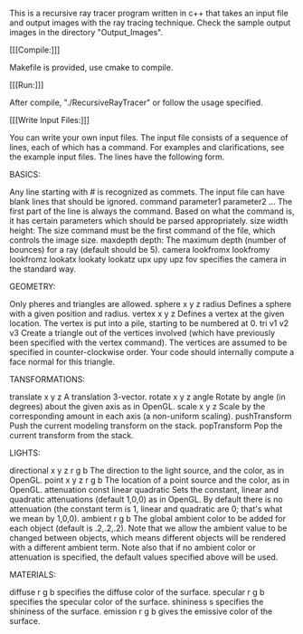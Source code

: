 This is a recursive ray tracer program written in c++ that takes an input file and output images with the ray tracing technique.
Check the sample output images in the directory "Output_Images".

[[[Compile:]]]

Makefile is provided, use cmake to compile.

[[[Run:]]]

After compile, "./RecursiveRayTracer" or follow the usage specified.


[[[Write Input Files:]]]

You can write your own input files. The input file consists of a sequence of lines, each of which has a command. For examples and clarifications, see the example input files. The lines have the following form. 

BASICS:

Any line starting with # is recognized as commets.
The input file can have blank lines that should be ignored.
command parameter1 parameter2 ... The first part of the line is always the command. Based on what the command is, it has certain parameters which should be parsed appropriately.
size width height: The size command must be the first command of the file, which controls the image size.
maxdepth depth: The maximum depth (number of bounces) for a ray (default should be 5).
camera lookfromx lookfromy lookfromz lookatx lookaty lookatz upx upy upz fov specifies the camera in the standard way.

GEOMETRY:

Only pheres and triangles are allowed. 
sphere x y z radius Defines a sphere with a given position and radius.
vertex x y z Defines a vertex at the given location. The vertex is put into a pile, starting to be numbered at 0.
tri v1 v2 v3 Create a triangle out of the vertices involved (which have previously been specified with the vertex command). The vertices are assumed to be specified in counter-clockwise order. Your code should internally compute a face normal for this triangle.

TANSFORMATIONS:

translate x y z A translation 3-vector.
rotate x y z angle Rotate by angle (in degrees) about the given axis as in OpenGL.
scale x y z Scale by the corresponding amount in each axis (a non-uniform scaling).
pushTransform Push the current modeling transform on the stack.
popTransform Pop the current transform from the stack.

LIGHTS:

directional x y z r g b The direction to the light source, and the color, as in OpenGL.
point x y z r g b The location of a point source and the color, as in OpenGL.
attenuation const linear quadratic Sets the constant, linear and quadratic attenuations (default 1,0,0) as in OpenGL. By default there is no attenuation (the constant term is 1, linear and quadratic are 0; that's what we mean by 1,0,0).
ambient r g b The global ambient color to be added for each object (default is .2,.2,.2).
Note that we allow the ambient value to be changed between objects, which means different objects will be rendered with a different ambient term.
Note also that if no ambient color or attenuation is specified, the default values specified above will be used.

MATERIALS:

diffuse r g b specifies the diffuse color of the surface.
specular r g b specifies the specular color of the surface.
shininess s specifies the shininess of the surface.
emission r g b gives the emissive color of the surface.

